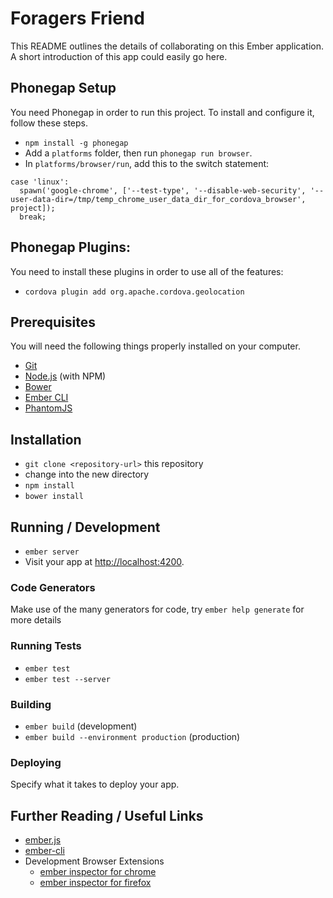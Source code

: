 # Foragers Friend

This README outlines the details of collaborating on this Ember application.
A short introduction of this app could easily go here.

## Phonegap Setup

You need Phonegap in order to run this project. To install and configure it, follow these steps.

* `npm install -g phonegap`
* Add a `platforms` folder, then run `phonegap run browser`.
* In `platforms/browser/run`, add this to the switch statement:

```
case 'linux':
  spawn('google-chrome', ['--test-type', '--disable-web-security', '--user-data-dir=/tmp/temp_chrome_user_data_dir_for_cordova_browser', project]);
  break;
```

## Phonegap Plugins:

You need to install these plugins in order to use all of the features:

* `cordova plugin add org.apache.cordova.geolocation`

## Prerequisites

You will need the following things properly installed on your computer.

* [Git](http://git-scm.com/)
* [Node.js](http://nodejs.org/) (with NPM)
* [Bower](http://bower.io/)
* [Ember CLI](http://www.ember-cli.com/)
* [PhantomJS](http://phantomjs.org/)

## Installation

* `git clone <repository-url>` this repository
* change into the new directory
* `npm install`
* `bower install`

## Running / Development

* `ember server`
* Visit your app at [http://localhost:4200](http://localhost:4200).

### Code Generators

Make use of the many generators for code, try `ember help generate` for more details

### Running Tests

* `ember test`
* `ember test --server`

### Building

* `ember build` (development)
* `ember build --environment production` (production)

### Deploying

Specify what it takes to deploy your app.

## Further Reading / Useful Links

* [ember.js](http://emberjs.com/)
* [ember-cli](http://www.ember-cli.com/)
* Development Browser Extensions
  * [ember inspector for chrome](https://chrome.google.com/webstore/detail/ember-inspector/bmdblncegkenkacieihfhpjfppoconhi)
  * [ember inspector for firefox](https://addons.mozilla.org/en-US/firefox/addon/ember-inspector/)

